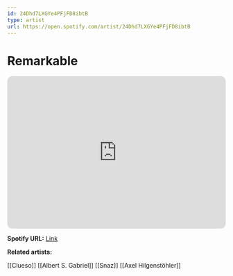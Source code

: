 ```yaml
---
id: 24Dhd7LXGYe4PFjFD8ibtB
type: artist
url: https://open.spotify.com/artist/24Dhd7LXGYe4PFjFD8ibtB
---
```

# Remarkable

<iframe style="border-radius:12px" src="https://open.spotify.com/embed/artist/24Dhd7LXGYe4PFjFD8ibtB" width="100%" height="352" frameBorder="0" allowfullscreen="" allow="autoplay; clipboard-write; encrypted-media; fullscreen; picture-in-picture" loading="lazy"></iframe>

**Spotify URL:** [Link](https://open.spotify.com/artist/24Dhd7LXGYe4PFjFD8ibtB)

**Related artists:**

[[Clueso]]
[[Albert S. Gabriel]]
[[Snaz]]
[[Axel Hilgenstöhler]]
